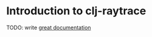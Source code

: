 # Introduction to clj-raytrace

TODO: write [great documentation](http://jacobian.org/writing/what-to-write/)
